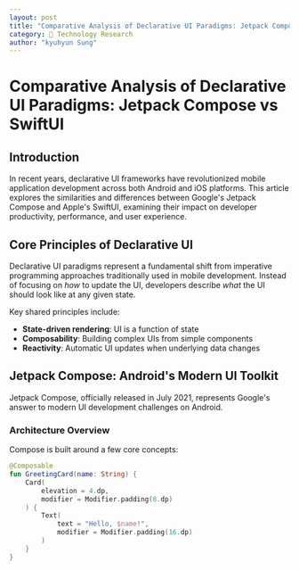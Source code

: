 ```yaml
---
layout: post
title: "Comparative Analysis of Declarative UI Paradigms: Jetpack Compose vs SwiftUI"
category: 🔬 Technology Research
author: "kyuhyun Sung"
---
```


# Comparative Analysis of Declarative UI Paradigms: Jetpack Compose vs SwiftUI

## Introduction

In recent years, declarative UI frameworks have revolutionized mobile application development across both Android and iOS platforms. This article explores the similarities and differences between Google's Jetpack Compose and Apple's SwiftUI, examining their impact on developer productivity, performance, and user experience.

## Core Principles of Declarative UI

Declarative UI paradigms represent a fundamental shift from imperative programming approaches traditionally used in mobile development. Instead of focusing on *how* to update the UI, developers describe *what* the UI should look like at any given state.

Key shared principles include:

- **State-driven rendering**: UI is a function of state
- **Composability**: Building complex UIs from simple components
- **Reactivity**: Automatic UI updates when underlying data changes

## Jetpack Compose: Android's Modern UI Toolkit

Jetpack Compose, officially released in July 2021, represents Google's answer to modern UI development challenges on Android.

### Architecture Overview

Compose is built around a few core concepts:

```kotlin
@Composable
fun GreetingCard(name: String) {
    Card(
        elevation = 4.dp,
        modifier = Modifier.padding(8.dp)
    ) {
        Text(
            text = "Hello, $name!",
            modifier = Modifier.padding(16.dp)
        )
    }
}